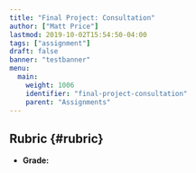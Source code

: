 ```yaml
---
title: "Final Project: Consultation"
author: ["Matt Price"]
lastmod: 2019-10-02T15:54:50-04:00
tags: ["assignment"]
draft: false
banner: "testbanner"
menu:
  main:
    weight: 1006
    identifier: "final-project-consultation"
    parent: "Assignments"
---
```


## Rubric {#rubric}

-   **Grade:**
